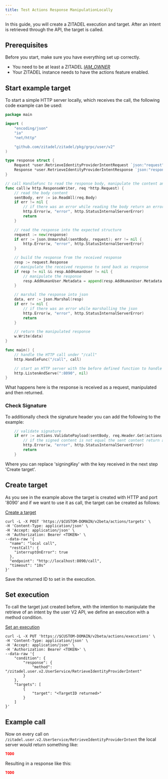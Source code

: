```yaml
---
title: Test Actions Response ManipulationLocally
---
```


In this guide, you will create a ZITADEL execution and target. After an intent is retrieved through the API, the target is called.

## Prerequisites

Before you start, make sure you have everything set up correctly.

- You need to be at least a ZITADEL [_IAM_OWNER_](/guides/manage/console/managers)
- Your ZITADEL instance needs to have the actions feature enabled.

## Start example target

To start a simple HTTP server locally, which receives the call, the following code example can be used:

```go
package main

import (
	"encoding/json"
	"io"
	"net/http"

	"github.com/zitadel/zitadel/pkg/grpc/user/v2"
)

type response struct {
	Request *user.RetrieveIdentityProviderIntentRequest `json:"request"`
	Response *user.RetrieveIdentityProviderIntentResponse `json:"response"`
}

// call HandleFunc to read the response body, manipulate the content and return the response
func call(w http.ResponseWriter, req *http.Request) {
	// read the body content
	sentBody, err := io.ReadAll(req.Body)
	if err != nil {
		// if there was an error while reading the body return an error
		http.Error(w, "error", http.StatusInternalServerError)
		return
	}

	// read the response into the expected structure
	request := new(response)
	if err := json.Unmarshal(sentBody, request); err != nil {
		http.Error(w, "error", http.StatusInternalServerError)
	}

	// build the response from the received response
	resp := request.Response
	// manipulate the received response to send back as response
	if resp != nil && resp.AddHumanUser != nil {
		// manipulate the response
		resp.AddHumanUser.Metadata = append(resp.AddHumanUser.Metadata, &user.SetMetadataEntry{Key: "organization", Value: []byte("company")})
	}

	// marshal the response into json
	data, err := json.Marshal(resp)
	if err != nil {
		// if there was an error while marshalling the json
		http.Error(w, "error", http.StatusInternalServerError)
		return
	}

	// return the manipulated response
	w.Write(data)
}

func main() {
	// handle the HTTP call under "/call"
	http.HandleFunc("/call", call)

	// start an HTTP server with the before defined function to handle the endpoint under "http://localhost:8090"
	http.ListenAndServe(":8090", nil)
}
```

What happens here is the response is received as a request, manipulated and then returned.

### Check Signature

To additionally check the signature header you can add the following to the example:
```go
	// validate signature
	if err := actions.ValidatePayload(sentBody, req.Header.Get(actions.SigningHeader), signingKey); err != nil {
		// if the signed content is not equal the sent content return an error
		http.Error(w, "error", http.StatusInternalServerError)
		return
	}
```

Where you can replace 'signingKey' with the key received in the next step 'Create target'.

## Create target

As you see in the example above the target is created with HTTP and port '8090' and if we want to use it as call, the target can be created as follows:

[Create a target](/apis/resources/action_service_v2/zitadel-actions-create-target)

```shell
curl -L -X POST 'https://$CUSTOM-DOMAIN/v2beta/actions/targets' \
-H 'Content-Type: application/json' \
-H 'Accept: application/json' \
-H 'Authorization: Bearer <TOKEN>' \
--data-raw '{
  "name": "local call",
  "restCall": {
    "interruptOnError": true    
  },
  "endpoint": "http://localhost:8090/call",
  "timeout": "10s"
}'
```

Save the returned ID to set in the execution.

## Set execution

To call the target just created before, with the intention to manipulate the retrieve of an intent by the user V2 API, we define an execution with a method condition.

[Set an execution](/apis/resources/action_service_v2/zitadel-actions-set-execution)

```shell
curl -L -X PUT 'https://$CUSTOM-DOMAIN/v2beta/actions/executions' \
-H 'Content-Type: application/json' \
-H 'Accept: application/json' \
-H 'Authorization: Bearer <TOKEN>' \
--data-raw '{
    "condition": {
        "response": {
            "method": "/zitadel.user.v2.UserService/RetrieveIdentityProviderIntent"
        }
    },
    "targets": [
        {
            "target": "<TargetID returned>"
        }
    ]
}'
```

## Example call

Now on every call on `/zitadel.user.v2.UserService/RetrieveIdentityProviderIntent` the local server would return something like:

```json
TODO
```

Resulting in a response like this:
```json
TODO
```


